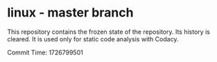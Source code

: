 # linux - master branch

This repository contains the frozen state of the repository.
Its history is cleared. It is used only for static code
analysis with Codacy.

Commit Time: 1726799501